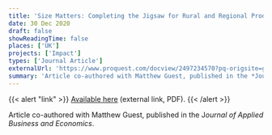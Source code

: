 ```yaml
---
title: 'Size Matters: Completing the Jigsaw for Rural and Regional Productivity'
date: 30 Dec 2020
draft: false
showReadingTime: false
places: ['UK']
projects: ['Impact']
types: ['Journal Article']
externalUrl: 'https://www.proquest.com/docview/2497234570?pq-origsite=gscholar&fromopenview=true'
summary: 'Article co-authored with Matthew Guest, published in the *Journal of Applied Business and Economics*.'
---
```


{{< alert "link" >}}
[Available here](https://www.proquest.com/docview/2497234570?pq-origsite=gscholar&fromopenview=true) (external link, PDF).
{{< /alert >}}

Article co-authored with Matthew Guest, published in the J*ournal of Applied Business and Economics*.